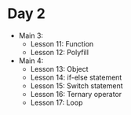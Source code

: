 # Day 2

- Main 3:
    - Lesson 11: Function
    - Lesson 12: Polyfill
- Main 4:
    - Lesson 13: Object
    - Lesson 14: if-else statement
    - Lesson 15: Switch statement
    - Lesson 16: Ternary operator
    - Lesson 17: Loop


